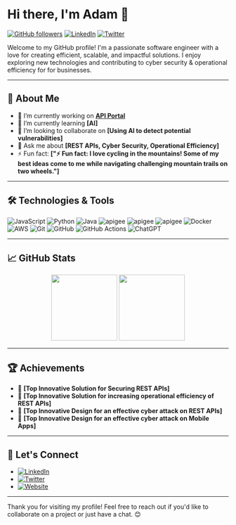 # Hi there, I'm Adam 👋

[![GitHub followers](https://img.shields.io/github/followers/adamtheapiguy?label=Follow&style=social)](https://github.com/adamtheapiguy)
[![LinkedIn](https://img.shields.io/badge/LinkedIn-Connect-blue)](https://www.linkedin.com/in/theapiguy/)
[![Twitter](https://img.shields.io/twitter/follow/adamtheapiguy?label=Follow&style=social)](https://twitter.com/adamtheapiguy)

Welcome to my GitHub profile! I'm a passionate software engineer with a love for creating efficient, scalable, and impactful solutions. I enjoy exploring new technologies and contributing to cyber security & operational efficiency for for businesses.

---

## 🚀 About Me

- 🔭 I’m currently working on **[API Portal](https://github.com/adamtheapiguy/apiportal)**
- 🌱 I’m currently learning **[AI]**
- 👯 I’m looking to collaborate on **[Using AI to detect potential vulnerabilities]**
- 💬 Ask me about **[REST APIs, Cyber Security, Operational Efficiency]**
- ⚡ Fun fact: **["⚡ Fun fact: I love cycling in the mountains! Some of my best ideas come to me while navigating challenging mountain trails on two wheels."]**

---

## 🛠️ Technologies & Tools

![JavaScript](https://img.shields.io/badge/javascript-%23323330.svg?style=for-the-badge&logo=javascript&logoColor=%23F7DF1E)
![Python](https://img.shields.io/badge/python-3670A0?style=for-the-badge&logo=python&logoColor=ffdd54)
![Java](https://img.shields.io/badge/java-%23ED8B00.svg?style=for-the-badge&logo=openjdk&logoColor=white)
![apigee](https://img.shields.io/badge/apigee-%23ED8B00.svg?style=for-the-badge&logo=apigee&logoColor=white)
![apigee](https://img.shields.io/badge/burp-%23ED8B00.svg?style=for-the-badge&logo=burp&logoColor=white)
![apigee](https://img.shields.io/badge/readyapi-%23ED8B00.svg?style=for-the-badge&logo=readyapi&logoColor=white)
![Docker](https://img.shields.io/badge/docker-%230db7ed.svg?style=for-the-badge&logo=docker&logoColor=white)
![AWS](https://img.shields.io/badge/AWS-%23FF9900.svg?style=for-the-badge&logo=amazon-aws&logoColor=white)
![Git](https://img.shields.io/badge/git-%23F05033.svg?style=for-the-badge&logo=git&logoColor=white)
![GitHub](https://img.shields.io/badge/github-%23121011.svg?style=for-the-badge&logo=github&logoColor=white)
![GitHub Actions](https://img.shields.io/badge/github%20actions-%232671E5.svg?style=for-the-badge&logo=githubactions&logoColor=white)
![ChatGPT](https://img.shields.io/badge/chatGPT-74aa9c?style=for-the-badge&logo=openai&logoColor=white)

---

## 📈 GitHub Stats

<div align="center">
  <img height="150em" src="https://github-readme-stats.vercel.app/api?username=adamtheapiguy&show_icons=true&theme=radical&count_private=true" />
  <img height="150em" src="https://github-readme-stats.vercel.app/api/top-langs/?username=adamtheapiguy&layout=compact&theme=radical&langs_count=6" />
</div>

---

## 🏆 Achievements

- 🥇 **[Top Innovative Solution for Securing REST APIs]**
- 🥈 **[Top Innovative Solution for increasing operational efficiency of REST APIs]**
- 🥇 **[Top Innovative Design for an effective cyber attack on REST APIs]**
- 🥇 **[Top Innovative Design for an effective cyber attack on Mobile Apps]**


---

## 🔗 Let's Connect

- [![LinkedIn](https://img.shields.io/badge/LinkedIn-Connect-blue)](https://au.linkedin.com/in/theapiguy/)
- [![Twitter](https://img.shields.io/badge/Twitter-Follow-blue)](https://x.com/adamtheapiguy)
- [![Website](https://img.shields.io/badge/Portfolio-Visit-blue)](https://www.theapiguy.com.au)

---

Thank you for visiting my profile! Feel free to reach out if you'd like to collaborate on a project or just have a chat. 😊
